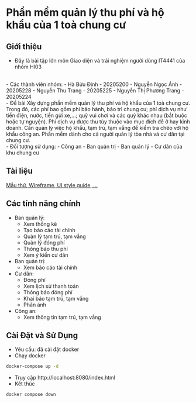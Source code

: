 # Phần mềm quản lý thu phí và hộ khẩu của 1 toà chung cư

## Giới thiệu

- Đây là bài tập lớn môn Giao diện và trải nghiệm người dùng IT4441 của nhóm HI03
<br>
- Các thành viên nhóm:
    - Hà Bửu Định - 20205200
    - Nguyễn Ngọc Ánh - 20205228
    - Nguyễn Thu Trang - 20205225
    - Nguyễn Thị Phương Trang - 20205224
<br>
- Đề bài
Xây dựng phần mềm quản lý thu phí và hộ khẩu của 1 toà chung cư. Trong đó, các phí bao gồm phí bảo hành, bảo trì chung cư; phí dịch vụ như tiền điện, nước, tiền gửi xe,…; quỹ vui chơi và các quỹ khác nhau (bắt buộc hoặc tự nguyện). Phí dịch vụ được thu tùy thuộc vào mục đích để ở hay kinh doanh. Cần quản lý việc hộ khẩu, tạm trú, tạm vắng để kiểm tra chéo với hộ khẩu công an. Phần mềm dành cho cả người quản lý tòa nhà và cư dân tại chung cư.
<br>
- Đối tượng sử dụng: 
    - Công an
    - Ban quản trị
    - Ban quản lý
    - Cư dân của khu chung cư

## Tài liệu
[Mẫu thử, Wireframe, UI style guide, ...](https://www.figma.com/files/project/113610996/HI_03?fuid=1298891856350322719)


## Các tính năng chính

[//]: # (Liệt kê các tính năng chính của dự án.)

- Ban quản lý:
    - Xem thống kê
    - Tạo báo cáo tài chính
    - Quản lý tạm trú, tạm vắng
    - Quản lý đóng phí
    - Thông báo thu phí
    - Xem ý kiến cư dân
- Ban quản trị:
    - Xem báo cáo tài chính
- Cư dân:
    - Đóng phí
    - Xem lịch sử thanh toán
    - Thông báo đóng phí
    - Khai báo tạm trú, tạm vắng
    - Phản ánh
- Công an:
    - Xem thông tin tạm trú, tạm vắng

## Cài Đặt và Sử Dụng

[//]: # (Cung cấp các bước cài đặt và sử dụng dự án.)

- Yêu cầu: đã cài đặt docker
- Chạy docker

```bash
docker-compose up -d
```
- Truy cập http://localhost:8080/index.html
- Kết thúc
```bash
docker compose down
```
